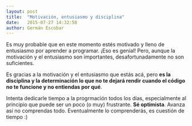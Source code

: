 ```yaml
---
layout: post
title:  "Motivación, entusiasmo y disciplina"
date:   2015-07-27 14:32:58
author: Germán Escobar
---
```


Es muy probable que en este momento estés motivado y lleno de entusiasmo por aprender a programar. ¡Eso es genial! Pero, aunque la motivación y el entusiasmo son importantes, desafortunadamente no son suficientes.

Es gracias a la motivación y el entusiasmo que estás acá, pero **es la disciplina y la determinación lo que no te dejará rendir cuando el código no te funcione y no entiendas por qué**.

Intenta dedicarle tiempo a la progrmación todos los días, especialmente al principio que puede ser un poco (o muy) frustrante. **Sé optimista**. Avanza así no comprendas todo. Eventualmente lo comprenderás, es cuestión de tiempo :)